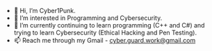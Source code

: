 - 👋 Hi, I’m Cyber1Punk.
- 👀 I’m interested in Programming and Cybersecurity.
- 🌱 I’m currently continuing to learn programming (C++ and C#) and trying to learn Cybersecurity (Ethical Hacking and Pen Testing).
- 📫 Reach me through my Gmail - cyber.guard.work@gmail.com
